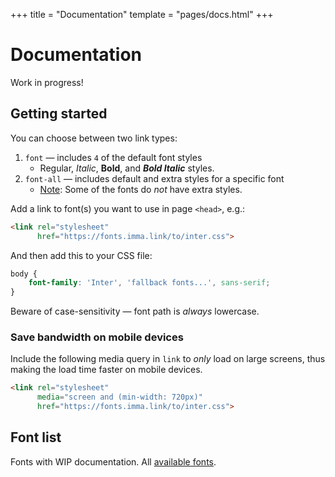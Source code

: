 +++
title = "Documentation"
template = "pages/docs.html"
+++

# Documentation

Work in progress!


## Getting started

You can choose between two link types:
1. `font` — includes `4` of the default font styles
    - Regular, _Italic_, __Bold__, and ___Bold Italic___ styles.
2. `font-all` — includes default and extra styles for a specific font
    - <u>Note</u>: Some of the fonts do _not_ have extra styles.

Add a link to font(s) you want to use in page `<head>`, e.g.:

```html
<link rel="stylesheet"
      href="https://fonts.imma.link/to/inter.css">
```

And then add this to your CSS file:

```css
body {
    font-family: 'Inter', 'fallback fonts...', sans-serif;
}
```

Beware of case-sensitivity — font path is _always_ lowercase.


### Save bandwidth on mobile devices

Include the following media query in `link` to _only_ load on large screens,
thus making the load time faster on mobile devices.

```html
<link rel="stylesheet"
      media="screen and (min-width: 720px)"
      href="https://fonts.imma.link/to/inter.css">
```

## Font list

Fonts with WIP documentation. All [available fonts][1].


[1]: https://github.com/vednoc/fonts/tree/main/static/to
